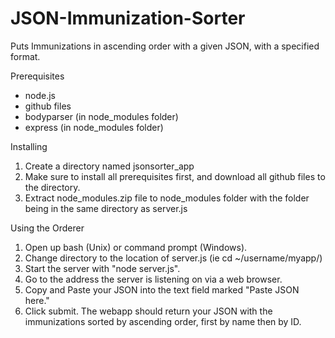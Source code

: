 # JSON-Immunization-Sorter
Puts Immunizations in ascending order with a given JSON, with a specified format.

Prerequisites

- node.js
- github files
- bodyparser (in node_modules folder)
- express (in node_modules folder)

Installing

1. Create a directory named jsonsorter_app
2. Make sure to install all prerequisites first, and download all github files to the directory.
3. Extract node_modules.zip file to node_modules folder with the folder being in the same directory as server.js

Using the Orderer

1. Open up bash (Unix) or command prompt (Windows).
3. Change directory to the location of server.js (ie cd ~/username/myapp/)
4. Start the server with "node server.js".
5. Go to the address the server is listening on via a web browser.
6. Copy and Paste your JSON into the text field marked "Paste JSON here."
7. Click submit. The webapp should return your JSON with the immunizations sorted by ascending order, first by name then by ID.
